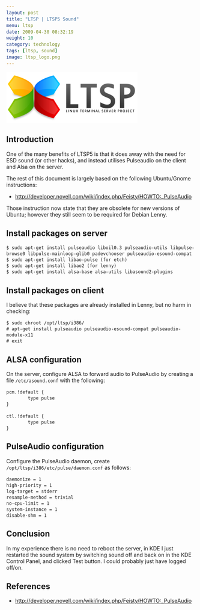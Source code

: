```yaml
---
layout: post
title: "LTSP | LTSP5 Sound"
menu: ltsp
date: 2009-04-30 08:32:19
weight: 10
category: technology
tags: [ltsp, sound]
image: ltsp_logo.png
---
```


<img src="/assets/ltsp_logo.png" class="image-right" alt="LTSP Logo">

## Introduction

One of the many benefits of LTSP5 is that it does away with the need for ESD sound (or other hacks), and instead utilises Pulseaudio on the client and Alsa on the server.

The rest of this document is largely based on the following Ubuntu/Gnome instructions:

   * http://developer.novell.com/wiki/index.php/Feisty/HOWTO:_PulseAudio

<!--more-->

Those instruction now state that they are obsolete for new versions of Ubuntu; however they still seem to be required for Debian Lenny.

## Install packages on server

    $ sudo apt-get install pulseaudio liboil0.3 pulseaudio-utils libpulse-browse0 libpulse-mainloop-glib0 padevchooser pulseaudio-esound-compat
    $ sudo apt-get install libao-pulse (for etch)
    $ sudo apt-get install libao2 (for lenny)
    $ sudo apt-get install alsa-base alsa-utils libasound2-plugins

## Install packages on client

I believe that these packages are already installed in Lenny, but no harm in checking:

    $ sudo chroot /opt/ltsp/i386/
    # apt-get install pulseaudio pulseaudio-esound-compat pulseaudio-module-x11
    # exit

## ALSA configuration 

On the server, configure ALSA to forward audio to PulseAudio by creating a file `/etc/asound.conf` with the following:

    pcm.!default {
            type pulse
    }

    ctl.!default {
            type pulse
    }

## PulseAudio configuration

Configure the PulseAudio daemon, create `/opt/ltsp/i386/etc/pulse/daemon.conf` as follows:

    daemonize = 1
    high-priority = 1
    log-target = stderr
    resample-method = trivial
    no-cpu-limit = 1
    system-instance = 1
    disable-shm = 1

## Conclusion

In my experience there is no need to reboot the server, in KDE I just restarted the sound system by switching sound off and back on in the KDE Control Panel, and clicked Test button.  I could probably just have logged off/on.

## References

   * http://developer.novell.com/wiki/index.php/Feisty/HOWTO:_PulseAudio

